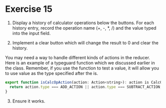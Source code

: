 # Exercise 15

1. Display a history of calculator operations below the buttons. For each history entry, record the operation name (+, -, *, /) and the value typed into the input field.

2. Implement a clear button which will change the result to 0 and clear the history.

You may need a way to handle different kinds of actions in the reducer. Here is an example
of a typeguard function which we discussed earlier in the class. Remember, if you use the function
to test a value, it will allow you to use value as the type specified after the is.

```javascript
export function isCalcOpAction(action: Action<string>): action is CalcOpAction {
  return action.type === ADD_ACTION || action.type === SUBTRACT_ACTION;
}
```

3. Ensure it works.